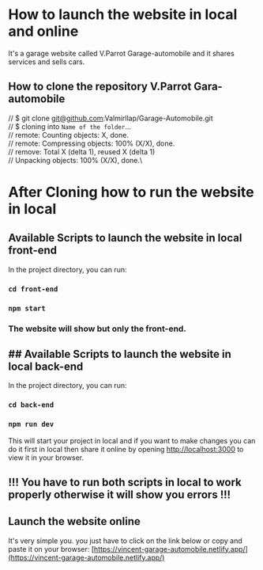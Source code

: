 # How to launch the website in local and online
It's a garage website called V.Parrot Garage-automobile and it shares services and sells cars.

## How to clone the repository V.Parrot Gara-automobile
// $ git clone git@github.com:Valmirllap/Garage-Automobile.git\
// $ cloning into `Name of the folder`...\
// remote: Counting objects: X, done. \
// remote: Compressing objects: 100% (X/X), done.\
// remove: Total X (delta 1), reused X (delta 1)\
// Unpacking objects: 100% (X/X), done.\

# After Cloning how to run the website in local
## Available Scripts to launch the website in local front-end
In the project directory, you can run:

### `cd front-end`
### `npm start`
### The website will show but only the front-end.

## ## Available Scripts to launch the website in local back-end
In the project directory, you can run:

### `cd back-end`
### `npm run dev`

This will start your project in local and if you want to make changes you can do it first in local then share it online by opening 
[http://localhost:3000](http://localhost:3000) to view it in your browser.
## !!! You have to run both scripts in local to work properly otherwise it will show you errors !!!

## Launch the website online

It's very simple you. you just have to click on the link below or copy and paste it on your browser: 
[https://vincent-garage-automobile.netlify.app/](https://vincent-garage-automobile.netlify.app/)
